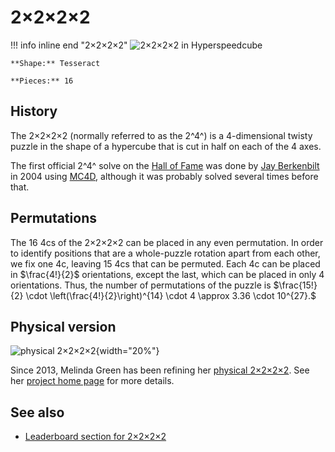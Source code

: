 # 2×2×2×2

!!! info inline end "2×2×2×2"
    ![2×2×2×2 in Hyperspeedcube](https://cloud.hypercubing.xyz/assets/img/virt/hsc_2x2x2x2.png)

    **Shape:** Tesseract

    **Pieces:** 16


## History

The 2×2×2×2 (normally referred to as the 2^4^) is a 4-dimensional twisty puzzle in the shape of a hypercube that is cut in half on each of the 4 axes.

The first official 2^4^ solve on the [Hall of Fame](https://superliminal.com/cube/halloffame.htm) was done by [Jay Berkenbilt](https://www.ql.org/q/) in 2004 using [MC4D](/software/magiccube4d), although it was probably solved several times before that.

## Permutations

The 16 4cs of the 2×2×2×2 can be placed in any even permutation. In order to identify positions that are a whole-puzzle rotation apart from each other, we fix one 4c, leaving 15 4cs that can be permuted. Each 4c can be placed in $\frac{4!}{2}$ orientations, except the last, which can be placed in only $4$ orientations. Thus, the number of permutations of the puzzle is
$\frac{15!}{2} \cdot \left(\frac{4!}{2}\right)^{14} \cdot 4 \approx 3.36 \cdot 10^{27}.$

## Physical version

![physical 2×2×2×2](https://cloud.hypercubing.xyz/assets/img/phys/melinda_2x2x2x2_render.png){width="20%"}

Since 2013, Melinda Green has been refining her [physical 2×2×2×2](/puzzles/physical/2x2x2x2). See her [project home page](https://superliminal.com/cube/2x2x2x2/) for more details.

## See also

- [Leaderboard section for 2×2×2×2](/leaderboards)
